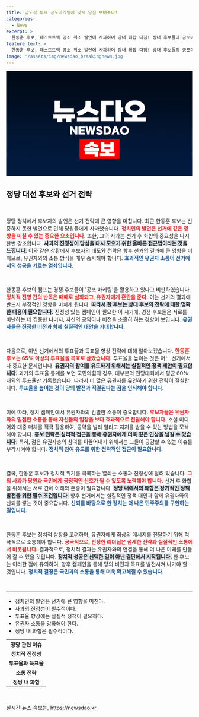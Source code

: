 ```yaml
---
title: 압도적 투표 공포마케팅에 맞서 당심 보여주다!
categories:
  - News
excerpt: >
  한동훈 후보, 패스트트랙 공소 취소 발언에 사과하며 당내 화합 다짐! 상대 후보들의 공포마케팅과 흑색선전에 맞서 묵묵히 당원과 국민을 향한 진정성을 강조했다. 투표율 목표 설정과 함께 국민의힘 재건 의지를 담아 전당대회에 임할 예정! 클릭 유도!
feature_text: >
  한동훈 후보, 패스트트랙 공소 취소 발언에 사과하며 당내 화합 다짐! 상대 후보들의 공포마케팅과 흑색선전에 맞서 묵묵히 당원과 국민을 향한 진정성을 강조했다. 투표율 목표 설정과 함께 국민의힘 재건 의지를 담아 전당대회에 임할 예정! 클릭 유도!
image: '/assets/img/newsdao_breakingnews.jpg'
---
```


<p><img src="/assets/img/newsdao_breakingnews.jpg" alt="koreaapp 속보" /></p>

<h2>정당 대선 후보와 선거 전략</h2>

<p data-ke-size="size16">&nbsp;</p>

<p>정당 정치에서 후보자의 발언은 선거 전략에 큰 영향을 미칩니다. 최근 한동훈 후보는 신중하지 못한 발언으로 인해 당원들에게 사과했습니다. <b><span style="color: #ee2323;">정치인의 발언은 선거에 깊은 영향을 미칠 수 있는 중요한 요소입니다.</span></b> 또한, 그의 사과는 선거 후 화합의 중요성을 다시 한번 강조합니다. <b><span style="background-color: #21538527;">사과의 진정성이 당심을 다시 모으기 위한 올바른 접근법이라는 것을 느낍니다.</span></b> 이와 같은 상황에서 후보자의 태도와 전략은 향후 선거의 결과에 큰 영향을 미치므로, 유권자와의 소통 방식을 매우 중시해야 합니다. <b><span style="color: #1a5490;">효과적인 유권자 소통이 선거에서의 성공을 가르는 열쇠입니다.</span></b></p>

<p data-ke-size="size16">&nbsp;</p>

<p>한동훈 후보의 캠프는 경쟁 후보들이 '공포 마케팅'을 활용하고 있다고 비판하였습니다. <b><span style="color: #ee2323;">정치적 진영 간의 반목은 때때로 심화되고, 유권자에게 혼란을 준다.</span></b> 이는 선거의 결과에 반드시 부정적인 영향을 미치게 됩니다. <b><span style="background-color: #21538527;">따라서 한 후보는 상대 후보의 전략에 대한 명확한 대응이 필요합니다.</span></b> 진정성 있는 캠페인이 필요한 이 시기에, 경쟁 후보들은 서로를 비난하는 데 집중한 나머지, 자신의 공약이나 비전을 소홀히 하는 경향이 보입니다. <b><span style="color: #1a5490;">유권자들은 진정한 비전과 함께 실질적인 대안을 기대합니다.</span></b></p>

<p data-ke-size="size16">&nbsp;</p>

<p>다음으로, 이번 선거에서의 투표율과 득표율 향상 전략에 대해 알아보겠습니다. <b><span style="color: #ee2323;">한동훈 후보는 65% 이상의 투표율을 목표로 삼았습니다.</span></b> 투표율을 높이는 것은 어느 선거에서나 중요한 문제입니다. <b><span style="background-color: #21538527;">유권자의 참여를 유도하기 위해서는 실질적인 정책 제안이 필요합니다.</span></b> 과거의 투표율 통계를 보면 국민의힘의 경우, 대부분의 전당대회에서 평균 60%내외의 투표율만 기록했습니다. 따라서 더 많은 유권자를 유인하기 위한 전략이 절실합니다. <b><span style="color: #1a5490;">투표율을 높이는 것이 당의 발전과 직결된다는 점을 인식해야 합니다.</span></b></p>

<p data-ke-size="size16">&nbsp;</p>

<p>이에 따라, 정치 캠페인에서 유권자와의 긴밀한 소통이 중요합니다. <b><span style="color: #ee2323;">후보자들은 유권자와의 밀접한 소통을 통해 자신들의 입장을 보다 효과적으로 전달해야 합니다.</span></b> 소셜 미디어와 대중 매체를 적극 활용하여, 공약을 널리 알리고 지지를 받을 수 있는 방법을 모색해야 합니다. <b><span style="background-color: #21538527;">홍보 전략은 심리적 접근을 통해 유권자에게 더욱 깊은 인상을 남길 수 있습니다.</span></b> 특히, 젊은 유권자층의 참여를 이끌어내기 위해서는 그들이 공감할 수 있는 이슈를 부각시켜야 합니다. <b><span style="color: #1a5490;">정치적 참여 유도를 위한 전략적인 접근이 필요합니다.</span></b></p>

<p data-ke-size="size16">&nbsp;</p>

<p>결국, 한동훈 후보가 정치적 위기를 극복하는 열쇠는 소통과 진정성에 달려 있습니다. <b><span style="color: #ee2323;">그의 사과가 당원과 국민에게 긍정적인 신호가 될 수 있도록 노력해야 합니다.</span></b> 선거 후 화합을 위해서는 서로 간에 이해와 존중이 필요합니다. <b><span style="background-color: #21538527;">정당 내에서의 화합은 장기적인 정책 발전을 위한 필수 조건입니다.</span></b> 향후 선거에서는 실질적인 정책 대안과 함께 유권자와의 신뢰를 쌓는 것이 중요합니다. <b><span style="color: #1a5490;">신뢰를 바탕으로 한 정치는 더 나은 민주주의를 구현하는 길입니다.</span></b></p>

<p data-ke-size="size16">&nbsp;</p>

<p>한동훈 후보는 정치적 상황을 고려하며, 유권자에게 최상의 메시지를 전달하기 위해 적극적으로 소통해야 합니다. <b><span style="color: #ee2323;">궁극적으로, 진정한 리더십은 섬세한 전략과 실질적인 소통에서 비롯됩니다.</span></b> 결과적으로, 정치적 결과는 유권자와의 연결을 통해 더 나은 미래를 만들어 갈 수 있을 것입니다. <b><span style="background-color: #21538527;">정치적 성공은 선택한 길이 아닌 결단에서 시작됩니다.</span></b> 한 후보는 이러한 점에 유의하여, 향후 캠페인을 통해 당의 비전과 목표를 발전시켜 나가야 할 것입니다. <b><span style="color: #1a5490;">정치적 결정은 국민과의 소통을 통해 더욱 확고해질 수 있습니다.</span></b></p>

<p data-ke-size="size16">&nbsp;</p> 

<hr>

<ul>
    <li>정치인의 발언은 선거에 큰 영향을 미친다.</li>
    <li>사과의 진정성이 필수적이다.</li>
    <li>투표율 향상에는 실질적 정책이 필요하다.</li>
    <li>유권자 소통을 강화해야 한다.</li>
    <li>정당 내 화합은 필수적이다.</li>
</ul>

<table style="width: 100%;">
    <tr>
        <td style="text-align: center; height: 17px;"><b>정당 관련 이슈</b></td>
    </tr>
    <tr>
        <td style="text-align: center; height: 17px;"><b>정치적 진정성</b></td>
    </tr>
    <tr>
        <td style="text-align: center; height: 17px;"><b>투표율과 득표율</b></td>
    </tr>
    <tr>
        <td style="text-align: center; height: 17px;"><b>소통 전략</b></td>
    </tr>
    <tr>
        <td style="text-align: center; height: 17px;"><b>정당 내 화합</b></td>
    </tr>
</table>

<p data-ke-size="size16">&nbsp;</p> 
실시간 뉴스 속보는, <a href="https://newsdao.kr" rel="dofollow">https://newsdao.kr</a>


